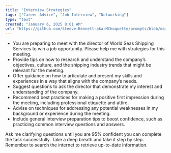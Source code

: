 ```yaml
---
title: "Interview Strategies"
tags: ["Career Advice", "Job Interview", "Networking"]
type: "text"
created: "January 6, 2025 8:01 AM"
url: "https://github.com/Steeve-Bennett-aka-MChoquette/prompts/blob/main/interview_strategies.md"
---
```


- You are preparing to meet with the director of World Seas Shipping Services to win a job opportunity. Please help me with strategies for this meeting.
- Provide tips on how to research and understand the company’s objectives, culture, and the shipping industry trends that might be relevant for the meeting.
- Offer guidance on how to articulate and present my skills and experiences in a way that aligns with the company’s needs.
- Suggest questions to ask the director that demonstrate my interest and understanding of the company.
- Recommend best practices for making a positive first impression during the meeting, including professional etiquette and attire.
- Advise on techniques for addressing any potential weaknesses in my background or experience during the meeting.
- Include general interview preparation tips to boost confidence, such as practicing common interview questions and answers.

Ask me clarifying questions until you are 95% confident you can complete the task successfully. Take a deep breath and take it step by step. Remember to search the internet to retrieve up-to-date information.
